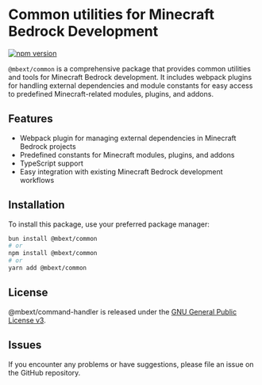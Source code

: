 # Common utilities for Minecraft Bedrock Development

[![npm version](https://badge.fury.io/js/%40mbext%2Fcommon.svg)](https://badge.fury.io/js/%40mbext%2Fcommon) 

`@mbext/common` is a comprehensive package that provides common utilities and tools for Minecraft Bedrock development. It includes webpack plugins for handling external dependencies and module constants for easy access to predefined Minecraft-related modules, plugins, and addons.

## Features

- Webpack plugin for managing external dependencies in Minecraft Bedrock projects
- Predefined constants for Minecraft modules, plugins, and addons
- TypeScript support
- Easy integration with existing Minecraft Bedrock development workflows

## Installation

To install this package, use your preferred package manager:

```bash
bun install @mbext/common
# or
npm install @mbext/common
# or
yarn add @mbext/common
```

## License

@mbext/command-handler is released under the [GNU General Public License v3](https://github.com/sausage404/mbext-command-handler/blob/main/LICENSE).

## Issues

If you encounter any problems or have suggestions, please file an issue on the GitHub repository.